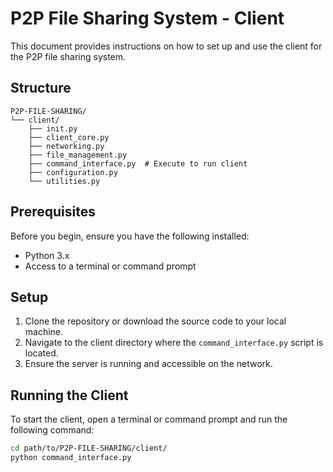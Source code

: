 # P2P File Sharing System - Client

This document provides instructions on how to set up and use the client for the P2P file sharing system.

## Structure

    P2P-FILE-SHARING/
    └── client/           
        ├── init.py
        ├── client_core.py
        ├── networking.py               
        ├── file_management.py          
        ├── command_interface.py  # Execute to run client
        ├── configuration.py         
        └── utilities.py

## Prerequisites

Before you begin, ensure you have the following installed:
- Python 3.x
- Access to a terminal or command prompt

## Setup

1. Clone the repository or download the source code to your local machine.
2. Navigate to the client directory where the `command_interface.py` script is located.
3. Ensure the server is running and accessible on the network.

## Running the Client

To start the client, open a terminal or command prompt and run the following command:

```sh
cd path/to/P2P-FILE-SHARING/client/
python command_interface.py
